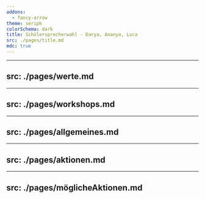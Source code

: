 ```yaml
---
addons:
  - fancy-arrow
theme: seriph
colorSchema: dark
title: Schülersprecherwahl - Darya, Ananya, Luca
src: ./pages/title.md
mdc: true
---
```


---
src: ./pages/werte.md
---

---
src: ./pages/workshops.md
---

---
src: ./pages/allgemeines.md
---

---
src: ./pages/aktionen.md
---

---
src: ./pages/möglicheAktionen.md
---
